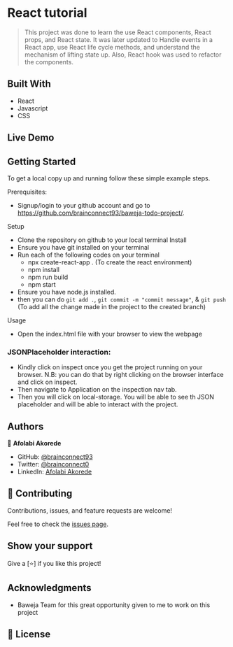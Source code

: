# React tutorial

>This project was done to learn the use React components, React props, and React state. 
It was later updated to Handle events in a React app, use React life cycle methods, and understand the mechanism of lifting state up. Also, React hook was used to refactor the components.

## Built With

- React
- Javascript
- CSS
## Live Demo


## Getting Started

To get a local copy up and running follow these simple example steps.


Prerequisites: 
   - Signup/login to your github account and go to https://github.com/brainconnect93/baweja-todo-project/.

Setup
   - Clone the repository on github to your local terminal
Install
   - Ensure you have git installed on your terminal
   - Run each of the following codes on your terminal
      -  npx create-react-app . (To create the react environment)
      -  npm install
      -  npm run build
      -  npm start
   - Ensure you have node.js installed.
   - then you can do `git add .`, `git commit -m "commit message"`, & `git push` (To add all the change made in the project to the created branch)


Usage
   - Open the index.html file with your browser to view the webpage

### JSONPlaceholder interaction:
- Kindly click on inspect once you get the project running on your browser.
N.B: you can do that by right clicking on the browser interface and click on inspect.
- Then navigate to Application on the inspection nav tab.
- Then you will click on local-storage. You will be able to see th JSON placeholder and will be able to interact with the project.

## Authors

👤 **Afolabi Akorede**

- GitHub: [@brainconnect93](https://github.com/brainconnect93)
- Twitter: [@brainconnect0](https://twitter.com/brainconnect0)
- LinkedIn: [Afolabi Akorede](https://linkedin.com/in/brainconnect93)

## 🤝 Contributing

Contributions, issues, and feature requests are welcome!

Feel free to check the [issues page](https://github.com/issues).

## Show your support

Give a [⭐️] if you like this project!


## Acknowledgments
- Baweja Team for this great opportunity given to me to work on this project

## 📝 License
